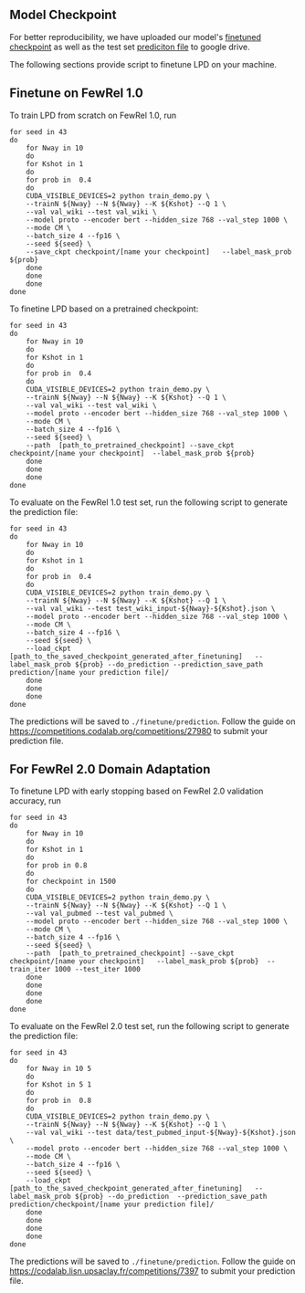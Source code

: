 ## Model Checkpoint

For better reproducibility, we have uploaded our model's [finetuned checkpoint](https://drive.google.com/drive/folders/1IRzpQPY1pSOrJJRvA9hYotfTUdkrcATw?usp=sharing) as well as the test set [prediciton file](https://drive.google.com/drive/folders/1SRB0M-hrQWK__JkAzypyc-TBxMGWlLaL?usp=sharing) to google drive.

The following sections provide script to finetune LPD on your machine.

## Finetune on FewRel 1.0

To train LPD from scratch on FewRel 1.0, run

```shell
for seed in 43
do
	for Nway in 10
	do
	for Kshot in 1
	do
	for prob in  0.4 
	do
	CUDA_VISIBLE_DEVICES=2 python train_demo.py \
	--trainN ${Nway} --N ${Nway} --K ${Kshot} --Q 1 \
	--val val_wiki --test val_wiki \
	--model proto --encoder bert --hidden_size 768 --val_step 1000 \
	--mode CM \
  	--batch_size 4 --fp16 \
	--seed ${seed} \
    --save_ckpt checkpoint/[name your checkpoint]   --label_mask_prob ${prob} 
	done
	done
	done
done
```

To finetine LPD based on a pretrained checkpoint:

```shell
for seed in 43
do
	for Nway in 10
	do
	for Kshot in 1
	do
	for prob in  0.4 
	do
	CUDA_VISIBLE_DEVICES=2 python train_demo.py \
	--trainN ${Nway} --N ${Nway} --K ${Kshot} --Q 1 \
	--val val_wiki --test val_wiki \
	--model proto --encoder bert --hidden_size 768 --val_step 1000 \
	--mode CM \
  	--batch_size 4 --fp16 \
	--seed ${seed} \
	--path  [path_to_pretrained_checkpoint] --save_ckpt checkpoint/[name your checkpoint]  --label_mask_prob ${prob}
	done
	done
	done
done
```


To evaluate on the FewRel 1.0 test set, run the following script to generate the prediction file:

```shell
for seed in 43
do
	for Nway in 10
	do
	for Kshot in 1
	do
	for prob in  0.4 
	do
	CUDA_VISIBLE_DEVICES=2 python train_demo.py \
	--trainN ${Nway} --N ${Nway} --K ${Kshot} --Q 1 \
	--val val_wiki --test test_wiki_input-${Nway}-${Kshot}.json \
	--model proto --encoder bert --hidden_size 768 --val_step 1000 \
	--mode CM \
  	--batch_size 4 --fp16 \
	--seed ${seed} \
    --load_ckpt [path_to_the_saved_checkpoint_generated_after_finetuning]   --label_mask_prob ${prob} --do_prediction --prediction_save_path prediction/[name your prediction file]/
	done
	done
	done
done
```

The predictions will be saved to `./finetune/prediction`. Follow the guide on https://competitions.codalab.org/competitions/27980 to submit your prediction file.

## For FewRel 2.0 Domain Adaptation

To finetune LPD with early stopping based on FewRel 2.0 validation accuracy, run 

```shell
for seed in 43
do
	for Nway in 10
	do
	for Kshot in 1
	do
	for prob in 0.8
	do
	for checkpoint in 1500
	do
	CUDA_VISIBLE_DEVICES=2 python train_demo.py \
	--trainN ${Nway} --N ${Nway} --K ${Kshot} --Q 1 \
	--val val_pubmed --test val_pubmed \
	--model proto --encoder bert --hidden_size 768 --val_step 1000 \
	--mode CM \
  	--batch_size 4 --fp16 \
	--seed ${seed} \
	--path  [path_to_pretrained_checkpoint] --save_ckpt checkpoint/[name your checkpoint]   --label_mask_prob ${prob}  --train_iter 1000 --test_iter 1000
	done
	done
	done
	done
done
```

To evaluate on the FewRel 2.0 test set, run the following script to generate the prediction file:

```shell
for seed in 43
do
	for Nway in 10 5
	do
	for Kshot in 5 1
	do
	for prob in  0.8
	do
	CUDA_VISIBLE_DEVICES=2 python train_demo.py \
	--trainN ${Nway} --N ${Nway} --K ${Kshot} --Q 1 \
	--val val_wiki --test data/test_pubmed_input-${Nway}-${Kshot}.json \
	--model proto --encoder bert --hidden_size 768 --val_step 1000 \
	--mode CM \
  	--batch_size 4 --fp16 \
	--seed ${seed} \
    --load_ckpt  [path_to_the_saved_checkpoint_generated_after_finetuning]   --label_mask_prob ${prob} --do_prediction  --prediction_save_path prediction/checkpoint/[name your prediction file]/
	done
	done
	done
	done
done
```

The predictions will be saved to `./finetune/prediction`. Follow the guide on https://codalab.lisn.upsaclay.fr/competitions/7397 to submit your prediction file.








